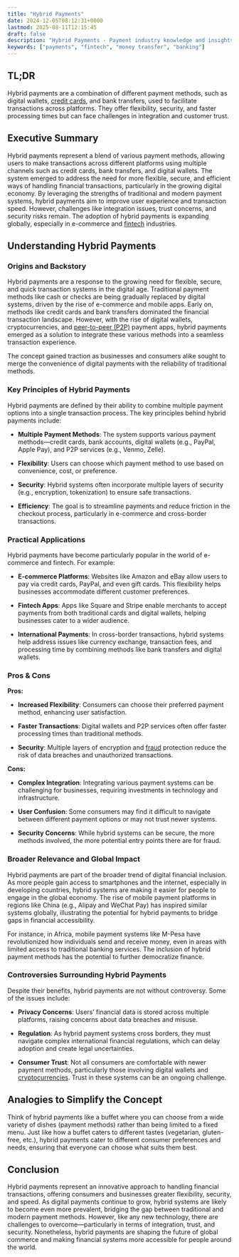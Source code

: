 ```yaml
---
title: "Hybrid Payments"
date: 2024-12-05T08:12:31+0000
lastmod: 2025-08-11T12:15:45
draft: false
description: "Hybrid Payments - Payment industry knowledge and insights"
keywords: ["payments", "fintech", "money transfer", "banking"]
---
```


## TL;DR

Hybrid payments are a combination of different payment methods, such as digital wallets, [credit cards](https://faisalkhanllc.xyz/resources/payments-wiki/c/credit-card/), and bank transfers, used to facilitate transactions across platforms. They offer flexibility, security, and faster processing times but can face challenges in integration and customer trust.

## Executive Summary

Hybrid payments represent a blend of various payment methods, allowing users to make transactions across different platforms using multiple channels such as credit cards, bank transfers, and digital wallets. The system emerged to address the need for more flexible, secure, and efficient ways of handling financial transactions, particularly in the growing digital economy. By leveraging the strengths of traditional and modern payment systems, hybrid payments aim to improve user experience and transaction speed. However, challenges like integration issues, trust concerns, and security risks remain. The adoption of hybrid payments is expanding globally, especially in e-commerce and [fintech](https://faisalkhanllc.xyz/resources/payments-wiki/f/fintech/) industries.

## Understanding Hybrid Payments

### Origins and Backstory

Hybrid payments are a response to the growing need for flexible, secure, and quick transaction systems in the digital age. Traditional payment methods like cash or checks are being gradually replaced by digital systems, driven by the rise of e-commerce and mobile apps. Early on, methods like credit cards and bank transfers dominated the financial transaction landscape. However, with the rise of digital wallets, cryptocurrencies, and [peer-to-peer (P2P)](https://faisalkhanllc.xyz/resources/payments-wiki/p/peer-to-peer-p2p/) payment apps, hybrid payments emerged as a solution to integrate these various methods into a seamless transaction experience.

The concept gained traction as businesses and consumers alike sought to merge the convenience of digital payments with the reliability of traditional methods.

### Key Principles of Hybrid Payments

Hybrid payments are defined by their ability to combine multiple payment options into a single transaction process. The key principles behind hybrid payments include:

- **Multiple Payment Methods**: The system supports various payment methods—credit cards, bank accounts, digital wallets (e.g., PayPal, Apple Pay), and P2P services (e.g., Venmo, Zelle).

- **Flexibility**: Users can choose which payment method to use based on convenience, cost, or preference.

- **Security**: Hybrid systems often incorporate multiple layers of security (e.g., encryption, tokenization) to ensure safe transactions.

- **Efficiency**: The goal is to streamline payments and reduce friction in the checkout process, particularly in e-commerce and cross-border transactions.

### Practical Applications

Hybrid payments have become particularly popular in the world of e-commerce and fintech. For example:

- **E-commerce Platforms**: Websites like Amazon and eBay allow users to pay via credit cards, PayPal, and even gift cards. This flexibility helps businesses accommodate different customer preferences.

- **Fintech Apps**: Apps like Square and Stripe enable merchants to accept payments from both traditional cards and digital wallets, helping businesses cater to a wider audience.

- **International Payments**: In cross-border transactions, hybrid systems help address issues like currency exchange, transaction fees, and processing time by combining methods like bank transfers and digital wallets.

### Pros & Cons

**Pros:**

- **Increased Flexibility**: Consumers can choose their preferred payment method, enhancing user satisfaction.

- **Faster Transactions**: Digital wallets and P2P services often offer faster processing times than traditional methods.

- **Security**: Multiple layers of encryption and [fraud](https://faisalkhanllc.xyz/resources/payments-wiki/f/fraud/) protection reduce the risk of data breaches and unauthorized transactions.

**Cons:**

- **Complex Integration**: Integrating various payment systems can be challenging for businesses, requiring investments in technology and infrastructure.

- **User Confusion**: Some consumers may find it difficult to navigate between different payment options or may not trust newer systems.

- **Security Concerns**: While hybrid systems can be secure, the more methods involved, the more potential entry points there are for fraud.

### Broader Relevance and Global Impact

Hybrid payments are part of the broader trend of digital financial inclusion. As more people gain access to smartphones and the internet, especially in developing countries, hybrid systems are making it easier for people to engage in the global economy. The rise of mobile payment platforms in regions like China (e.g., Alipay and WeChat Pay) has inspired similar systems globally, illustrating the potential for hybrid payments to bridge gaps in financial accessibility.

For instance, in Africa, mobile payment systems like M-Pesa have revolutionized how individuals send and receive money, even in areas with limited access to traditional banking services. The inclusion of hybrid payment methods has the potential to further democratize finance.

### Controversies Surrounding Hybrid Payments

Despite their benefits, hybrid payments are not without controversy. Some of the issues include:

- **Privacy Concerns**: Users’ financial data is stored across multiple platforms, raising concerns about data breaches and misuse.

- **Regulation**: As hybrid payment systems cross borders, they must navigate complex international financial regulations, which can delay adoption and create legal uncertainties.

- **Consumer Trust**: Not all consumers are comfortable with newer payment methods, particularly those involving digital wallets and [cryptocurrencies](https://faisalkhanllc.xyz/resources/payments-wiki/c/cryptocurrency/). Trust in these systems can be an ongoing challenge.

## Analogies to Simplify the Concept

Think of hybrid payments like a buffet where you can choose from a wide variety of dishes (payment methods) rather than being limited to a fixed menu. Just like how a buffet caters to different tastes (vegetarian, gluten-free, etc.), hybrid payments cater to different consumer preferences and needs, ensuring that everyone can choose what suits them best.

## Conclusion

Hybrid payments represent an innovative approach to handling financial transactions, offering consumers and businesses greater flexibility, security, and speed. As digital payments continue to grow, hybrid systems are likely to become even more prevalent, bridging the gap between traditional and modern payment methods. However, like any new technology, there are challenges to overcome—particularly in terms of integration, trust, and security. Nonetheless, hybrid payments are shaping the future of global commerce and making financial systems more accessible for people around the world.
